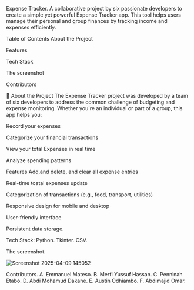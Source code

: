 Expense Tracker. A collaborative project by six passionate developers to create a simple yet powerful Expense Tracker app. This tool helps users manage their personal and group finances by tracking income and expenses efficiently.

Table of Contents About the Project

Features

Tech Stack

The screenshot

Contributors

🧾 About the Project The Expense Tracker project was developed by a team of six developers to address the common challenge of budgeting and expense monitoring. Whether you're an individual or part of a group, this app helps you:

Record your expenses

Categorize your financial transactions

View your total Expenses in real time

Analyze spending patterns

Features Add,and delete, and clear all expense entries

Real-time toatal expenses update

Categorization of transactions (e.g., food, transport, utilities)

Responsive design for mobile and desktop

User-friendly interface

Persistent data storage.

Tech Stack: Python. Tkinter. CSV.

The screenshot.

![Screenshot 2025-04-09 145052](https://github.com/user-attachments/assets/b69a5196-3383-4da6-bac7-6d7db0ea2fe2)


Contributors. A. Emmanuel Mateso. B. Merfi Yussuf Hassan. C. Penninah Etabo. D. Abdi Mohamud Dakane. E. Austin Odhiambo. F. Abdimajid Omar.
